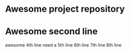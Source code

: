 # Awesome project repository
# Awesome second line

awesome 4th line
need a 5th line
6th line
7th line
8th line
